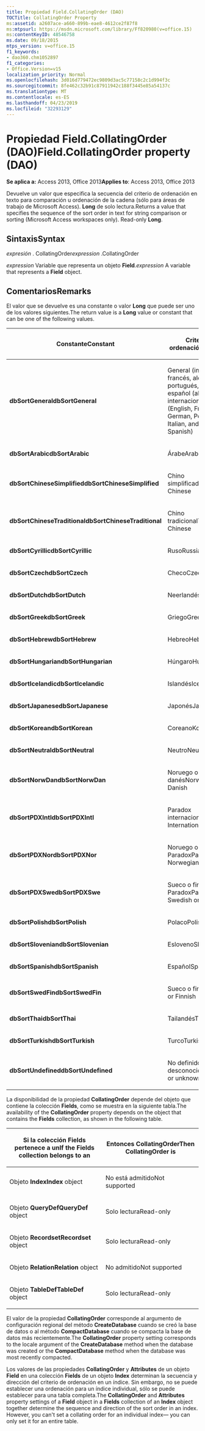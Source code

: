 ```yaml
---
title: Propiedad Field.CollatingOrder (DAO)
TOCTitle: CollatingOrder Property
ms:assetid: a2607ace-a660-899b-eae8-4612ce2f87f8
ms:mtpsurl: https://msdn.microsoft.com/library/Ff820980(v=office.15)
ms:contentKeyID: 48546758
ms.date: 09/18/2015
mtps_version: v=office.15
f1_keywords:
- dao360.chm1052897
f1_categories:
- Office.Version=v15
localization_priority: Normal
ms.openlocfilehash: 3d016d779472ec9809d3ac5c77158c2c1d994f3c
ms.sourcegitcommit: 8fe462c32b91c87911942c188f3445e85a54137c
ms.translationtype: MT
ms.contentlocale: es-ES
ms.lasthandoff: 04/23/2019
ms.locfileid: "32293129"
---
```

# <a name="fieldcollatingorder-property-dao"></a><span data-ttu-id="dc721-102">Propiedad Field.CollatingOrder (DAO)</span><span class="sxs-lookup"><span data-stu-id="dc721-102">Field.CollatingOrder property (DAO)</span></span>


<span data-ttu-id="dc721-103">**Se aplica a:** Access 2013, Office 2013</span><span class="sxs-lookup"><span data-stu-id="dc721-103">**Applies to**: Access 2013, Office 2013</span></span>

<span data-ttu-id="dc721-p101">Devuelve un valor que especifica la secuencia del criterio de ordenación en texto para comparación u ordenación de la cadena (sólo para áreas de trabajo de Microsoft Access). **Long** de solo lectura.</span><span class="sxs-lookup"><span data-stu-id="dc721-p101">Returns a value that specifies the sequence of the sort order in text for string comparison or sorting (Microsoft Access workspaces only). Read-only **Long**.</span></span>

## <a name="syntax"></a><span data-ttu-id="dc721-106">Sintaxis</span><span class="sxs-lookup"><span data-stu-id="dc721-106">Syntax</span></span>

<span data-ttu-id="dc721-107">*expresión* . CollatingOrder</span><span class="sxs-lookup"><span data-stu-id="dc721-107">*expression* .CollatingOrder</span></span>

<span data-ttu-id="dc721-108">*expression* Variable que representa un objeto **Field**.</span><span class="sxs-lookup"><span data-stu-id="dc721-108">*expression* A variable that represents a **Field** object.</span></span>

## <a name="remarks"></a><span data-ttu-id="dc721-109">Comentarios</span><span class="sxs-lookup"><span data-stu-id="dc721-109">Remarks</span></span>

<span data-ttu-id="dc721-110">El valor que se devuelve es una constante o valor **Long** que puede ser uno de los valores siguientes.</span><span class="sxs-lookup"><span data-stu-id="dc721-110">The return value is a **Long** value or constant that can be one of the following values.</span></span>

<table>
<colgroup>
<col style="width: 50%" />
<col style="width: 50%" />
</colgroup>
<thead>
<tr class="header">
<th><p><span data-ttu-id="dc721-111">Constante</span><span class="sxs-lookup"><span data-stu-id="dc721-111">Constant</span></span></p></th>
<th><p><span data-ttu-id="dc721-112">Criterio de ordenación</span><span class="sxs-lookup"><span data-stu-id="dc721-112">Sort order</span></span></p></th>
</tr>
</thead>
<tbody>
<tr class="odd">
<td><p><span data-ttu-id="dc721-113"><strong>dbSortGeneral</strong></span><span class="sxs-lookup"><span data-stu-id="dc721-113"><strong>dbSortGeneral</strong></span></span></p></td>
<td><p><span data-ttu-id="dc721-114">General (inglés, francés, alemán, portugués, italiano y español (alfab. internacional)</span><span class="sxs-lookup"><span data-stu-id="dc721-114">General (English, French, German, Portuguese, Italian, and Modern Spanish)</span></span></p></td>
</tr>
<tr class="even">
<td><p><span data-ttu-id="dc721-115"><strong>dbSortArabic</strong></span><span class="sxs-lookup"><span data-stu-id="dc721-115"><strong>dbSortArabic</strong></span></span></p></td>
<td><p><span data-ttu-id="dc721-116">Árabe</span><span class="sxs-lookup"><span data-stu-id="dc721-116">Arabic</span></span></p></td>
</tr>
<tr class="odd">
<td><p><span data-ttu-id="dc721-117"><strong>dbSortChineseSimplified</strong></span><span class="sxs-lookup"><span data-stu-id="dc721-117"><strong>dbSortChineseSimplified</strong></span></span></p></td>
<td><p><span data-ttu-id="dc721-118">Chino simplificado</span><span class="sxs-lookup"><span data-stu-id="dc721-118">Simplified Chinese</span></span></p></td>
</tr>
<tr class="even">
<td><p><span data-ttu-id="dc721-119"><strong>dbSortChineseTraditional</strong></span><span class="sxs-lookup"><span data-stu-id="dc721-119"><strong>dbSortChineseTraditional</strong></span></span></p></td>
<td><p><span data-ttu-id="dc721-120">Chino tradicional</span><span class="sxs-lookup"><span data-stu-id="dc721-120">Traditional Chinese</span></span></p></td>
</tr>
<tr class="odd">
<td><p><span data-ttu-id="dc721-121"><strong>dbSortCyrillic</strong></span><span class="sxs-lookup"><span data-stu-id="dc721-121"><strong>dbSortCyrillic</strong></span></span></p></td>
<td><p><span data-ttu-id="dc721-122">Ruso</span><span class="sxs-lookup"><span data-stu-id="dc721-122">Russian</span></span></p></td>
</tr>
<tr class="even">
<td><p><span data-ttu-id="dc721-123"><strong>dbSortCzech</strong></span><span class="sxs-lookup"><span data-stu-id="dc721-123"><strong>dbSortCzech</strong></span></span></p></td>
<td><p><span data-ttu-id="dc721-124">Checo</span><span class="sxs-lookup"><span data-stu-id="dc721-124">Czech</span></span></p></td>
</tr>
<tr class="odd">
<td><p><span data-ttu-id="dc721-125"><strong>dbSortDutch</strong></span><span class="sxs-lookup"><span data-stu-id="dc721-125"><strong>dbSortDutch</strong></span></span></p></td>
<td><p><span data-ttu-id="dc721-126">Neerlandés</span><span class="sxs-lookup"><span data-stu-id="dc721-126">Dutch</span></span></p></td>
</tr>
<tr class="even">
<td><p><span data-ttu-id="dc721-127"><strong>dbSortGreek</strong></span><span class="sxs-lookup"><span data-stu-id="dc721-127"><strong>dbSortGreek</strong></span></span></p></td>
<td><p><span data-ttu-id="dc721-128">Griego</span><span class="sxs-lookup"><span data-stu-id="dc721-128">Greek</span></span></p></td>
</tr>
<tr class="odd">
<td><p><span data-ttu-id="dc721-129"><strong>dbSortHebrew</strong></span><span class="sxs-lookup"><span data-stu-id="dc721-129"><strong>dbSortHebrew</strong></span></span></p></td>
<td><p><span data-ttu-id="dc721-130">Hebreo</span><span class="sxs-lookup"><span data-stu-id="dc721-130">Hebrew</span></span></p></td>
</tr>
<tr class="even">
<td><p><span data-ttu-id="dc721-131"><strong>dbSortHungarian</strong></span><span class="sxs-lookup"><span data-stu-id="dc721-131"><strong>dbSortHungarian</strong></span></span></p></td>
<td><p><span data-ttu-id="dc721-132">Húngaro</span><span class="sxs-lookup"><span data-stu-id="dc721-132">Hungarian</span></span></p></td>
</tr>
<tr class="odd">
<td><p><span data-ttu-id="dc721-133"><strong>dbSortIcelandic</strong></span><span class="sxs-lookup"><span data-stu-id="dc721-133"><strong>dbSortIcelandic</strong></span></span></p></td>
<td><p><span data-ttu-id="dc721-134">Islandés</span><span class="sxs-lookup"><span data-stu-id="dc721-134">Icelandic</span></span></p></td>
</tr>
<tr class="even">
<td><p><span data-ttu-id="dc721-135"><strong>dbSortJapanese</strong></span><span class="sxs-lookup"><span data-stu-id="dc721-135"><strong>dbSortJapanese</strong></span></span></p></td>
<td><p><span data-ttu-id="dc721-136">Japonés</span><span class="sxs-lookup"><span data-stu-id="dc721-136">Japanese</span></span></p></td>
</tr>
<tr class="odd">
<td><p><span data-ttu-id="dc721-137"><strong>dbSortKorean</strong></span><span class="sxs-lookup"><span data-stu-id="dc721-137"><strong>dbSortKorean</strong></span></span></p></td>
<td><p><span data-ttu-id="dc721-138">Coreano</span><span class="sxs-lookup"><span data-stu-id="dc721-138">Korean</span></span></p></td>
</tr>
<tr class="even">
<td><p><span data-ttu-id="dc721-139"><strong>dbSortNeutral</strong></span><span class="sxs-lookup"><span data-stu-id="dc721-139"><strong>dbSortNeutral</strong></span></span></p></td>
<td><p><span data-ttu-id="dc721-140">Neutro</span><span class="sxs-lookup"><span data-stu-id="dc721-140">Neutral</span></span></p></td>
</tr>
<tr class="odd">
<td><p><span data-ttu-id="dc721-141"><strong>dbSortNorwDan</strong></span><span class="sxs-lookup"><span data-stu-id="dc721-141"><strong>dbSortNorwDan</strong></span></span></p></td>
<td><p><span data-ttu-id="dc721-142">Noruego o danés</span><span class="sxs-lookup"><span data-stu-id="dc721-142">Norwegian or Danish</span></span></p></td>
</tr>
<tr class="even">
<td><p><span data-ttu-id="dc721-143"><strong>dbSortPDXIntl</strong></span><span class="sxs-lookup"><span data-stu-id="dc721-143"><strong>dbSortPDXIntl</strong></span></span></p></td>
<td><p><span data-ttu-id="dc721-144">Paradox internacional</span><span class="sxs-lookup"><span data-stu-id="dc721-144">Paradox International</span></span></p></td>
</tr>
<tr class="odd">
<td><p><span data-ttu-id="dc721-145"><strong>dbSortPDXNor</strong></span><span class="sxs-lookup"><span data-stu-id="dc721-145"><strong>dbSortPDXNor</strong></span></span></p></td>
<td><p><span data-ttu-id="dc721-146">Noruego o danés Paradox</span><span class="sxs-lookup"><span data-stu-id="dc721-146">Paradox Norwegian or Danish</span></span></p></td>
</tr>
<tr class="even">
<td><p><span data-ttu-id="dc721-147"><strong>dbSortPDXSwe</strong></span><span class="sxs-lookup"><span data-stu-id="dc721-147"><strong>dbSortPDXSwe</strong></span></span></p></td>
<td><p><span data-ttu-id="dc721-148">Sueco o finés Paradox</span><span class="sxs-lookup"><span data-stu-id="dc721-148">Paradox Swedish or Finnish</span></span></p></td>
</tr>
<tr class="odd">
<td><p><span data-ttu-id="dc721-149"><strong>dbSortPolish</strong></span><span class="sxs-lookup"><span data-stu-id="dc721-149"><strong>dbSortPolish</strong></span></span></p></td>
<td><p><span data-ttu-id="dc721-150">Polaco</span><span class="sxs-lookup"><span data-stu-id="dc721-150">Polish</span></span></p></td>
</tr>
<tr class="even">
<td><p><span data-ttu-id="dc721-151"><strong>dbSortSlovenian</strong></span><span class="sxs-lookup"><span data-stu-id="dc721-151"><strong>dbSortSlovenian</strong></span></span></p></td>
<td><p><span data-ttu-id="dc721-152">Esloveno</span><span class="sxs-lookup"><span data-stu-id="dc721-152">Slovenian</span></span></p></td>
</tr>
<tr class="odd">
<td><p><span data-ttu-id="dc721-153"><strong>dbSortSpanish</strong></span><span class="sxs-lookup"><span data-stu-id="dc721-153"><strong>dbSortSpanish</strong></span></span></p></td>
<td><p><span data-ttu-id="dc721-154">Español</span><span class="sxs-lookup"><span data-stu-id="dc721-154">Spanish</span></span></p></td>
</tr>
<tr class="even">
<td><p><span data-ttu-id="dc721-155"><strong>dbSortSwedFin</strong></span><span class="sxs-lookup"><span data-stu-id="dc721-155"><strong>dbSortSwedFin</strong></span></span></p></td>
<td><p><span data-ttu-id="dc721-156">Sueco o finés</span><span class="sxs-lookup"><span data-stu-id="dc721-156">Swedish or Finnish</span></span></p></td>
</tr>
<tr class="odd">
<td><p><span data-ttu-id="dc721-157"><strong>dbSortThai</strong></span><span class="sxs-lookup"><span data-stu-id="dc721-157"><strong>dbSortThai</strong></span></span></p></td>
<td><p><span data-ttu-id="dc721-158">Tailandés</span><span class="sxs-lookup"><span data-stu-id="dc721-158">Thai</span></span></p></td>
</tr>
<tr class="even">
<td><p><span data-ttu-id="dc721-159"><strong>dbSortTurkish</strong></span><span class="sxs-lookup"><span data-stu-id="dc721-159"><strong>dbSortTurkish</strong></span></span></p></td>
<td><p><span data-ttu-id="dc721-160">Turco</span><span class="sxs-lookup"><span data-stu-id="dc721-160">Turkish</span></span></p></td>
</tr>
<tr class="odd">
<td><p><span data-ttu-id="dc721-161"><strong>dbSortUndefined</strong></span><span class="sxs-lookup"><span data-stu-id="dc721-161"><strong>dbSortUndefined</strong></span></span></p></td>
<td><p><span data-ttu-id="dc721-162">No definido o desconocido</span><span class="sxs-lookup"><span data-stu-id="dc721-162">Undefined or unknown</span></span></p></td>
</tr>
</tbody>
</table>


<span data-ttu-id="dc721-163">La disponibilidad de la propiedad **CollatingOrder** depende del objeto que contiene la colección **Fields**, como se muestra en la siguiente tabla.</span><span class="sxs-lookup"><span data-stu-id="dc721-163">The availability of the **CollatingOrder** property depends on the object that contains the **Fields** collection, as shown in the following table.</span></span>

<table>
<colgroup>
<col style="width: 50%" />
<col style="width: 50%" />
</colgroup>
<thead>
<tr class="header">
<th><p><span data-ttu-id="dc721-164">Si la colección Fields pertenece a un</span><span class="sxs-lookup"><span data-stu-id="dc721-164">If the Fields collection belongs to an</span></span></p></th>
<th><p><span data-ttu-id="dc721-165">Entonces CollatingOrder</span><span class="sxs-lookup"><span data-stu-id="dc721-165">Then CollatingOrder is</span></span></p></th>
</tr>
</thead>
<tbody>
<tr class="odd">
<td><p><span data-ttu-id="dc721-166">
						Objeto <strong>Index</strong></span><span class="sxs-lookup"><span data-stu-id="dc721-166"><strong>Index</strong> object</span></span></p></td>
<td><p><span data-ttu-id="dc721-167">No está admitido</span><span class="sxs-lookup"><span data-stu-id="dc721-167">Not supported</span></span></p></td>
</tr>
<tr class="even">
<td><p><span data-ttu-id="dc721-168">
						Objeto <strong>QueryDef</strong></span><span class="sxs-lookup"><span data-stu-id="dc721-168"><strong>QueryDef</strong> object</span></span></p></td>
<td><p><span data-ttu-id="dc721-169">Solo lectura</span><span class="sxs-lookup"><span data-stu-id="dc721-169">Read-only</span></span></p></td>
</tr>
<tr class="odd">
<td><p><span data-ttu-id="dc721-170">
						Objeto <strong>Recordset</strong></span><span class="sxs-lookup"><span data-stu-id="dc721-170"><strong>Recordset</strong> object</span></span></p></td>
<td><p><span data-ttu-id="dc721-171">Solo lectura</span><span class="sxs-lookup"><span data-stu-id="dc721-171">Read-only</span></span></p></td>
</tr>
<tr class="even">
<td><p><span data-ttu-id="dc721-172">
						Objeto <strong>Relation</strong></span><span class="sxs-lookup"><span data-stu-id="dc721-172"><strong>Relation</strong> object</span></span></p></td>
<td><p><span data-ttu-id="dc721-173">No admitido</span><span class="sxs-lookup"><span data-stu-id="dc721-173">Not supported</span></span></p></td>
</tr>
<tr class="odd">
<td><p><span data-ttu-id="dc721-174">
						Objeto <strong>TableDef</strong></span><span class="sxs-lookup"><span data-stu-id="dc721-174"><strong>TableDef</strong> object</span></span></p></td>
<td><p><span data-ttu-id="dc721-175">Solo lectura</span><span class="sxs-lookup"><span data-stu-id="dc721-175">Read-only</span></span></p></td>
</tr>
</tbody>
</table>


<span data-ttu-id="dc721-176">El valor de la propiedad **CollatingOrder** corresponde al argumento de configuración regional del método **CreateDatabase** cuando se creó la base de datos o al método **CompactDatabase** cuando se compacta la base de datos más recientemente.</span><span class="sxs-lookup"><span data-stu-id="dc721-176">The **CollatingOrder** property setting corresponds to the locale argument of the **CreateDatabase** method when the database was created or the **CompactDatabase** method when the database was most recently compacted.</span></span>

<span data-ttu-id="dc721-p102">Los valores de las propiedades **CollatingOrder** y **Attributes** de un objeto **Field** en una colección **Fields** de un objeto **Index** determinan la secuencia y dirección del criterio de ordenación en un índice. Sin embargo, no se puede establecer una ordenación para un índice individual, sólo se puede establecer para una tabla completa.</span><span class="sxs-lookup"><span data-stu-id="dc721-p102">The **CollatingOrder** and **Attributes** property settings of a **Field** object in a **Fields** collection of an **Index** object together determine the sequence and direction of the sort order in an index. However, you can't set a collating order for an individual index— you can only set it for an entire table.</span></span>

